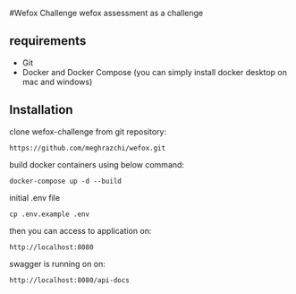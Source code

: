 #Wefox Challenge
wefox assessment as a challenge

## requirements
- Git
- Docker and Docker Compose (you can simply install docker desktop on mac and windows)

## Installation
clone wefox-challenge from git repository:
```$xslt
https://github.com/meghrazchi/wefox.git
```
build docker containers using below command:
```$xslt
docker-compose up -d --build
```
initial .env file
```$xslt
cp .env.example .env
```
then you can access to application on:
```$xslt
http://localhost:8080
```
swagger is running on on:
```$xslt
http://localhost:8080/api-docs
```
